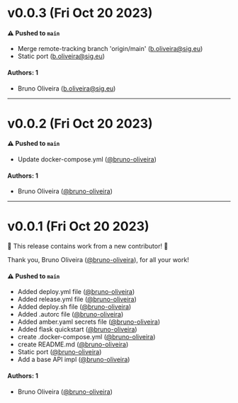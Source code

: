 # v0.0.3 (Fri Oct 20 2023)

#### ⚠️ Pushed to `main`

- Merge remote-tracking branch 'origin/main' (b.oliveira@sig.eu)
- Static port (b.oliveira@sig.eu)

#### Authors: 1

- Bruno Oliveira (b.oliveira@sig.eu)

---

# v0.0.2 (Fri Oct 20 2023)

#### ⚠️ Pushed to `main`

- Update docker-compose.yml ([@bruno-oliveira](https://github.com/bruno-oliveira))

#### Authors: 1

- Bruno Oliveira ([@bruno-oliveira](https://github.com/bruno-oliveira))

---

# v0.0.1 (Fri Oct 20 2023)

:tada: This release contains work from a new contributor! :tada:

Thank you, Bruno Oliveira ([@bruno-oliveira](https://github.com/bruno-oliveira)), for all your work!

#### ⚠️ Pushed to `main`

- Added deploy.yml file ([@bruno-oliveira](https://github.com/bruno-oliveira))
- Added release.yml file ([@bruno-oliveira](https://github.com/bruno-oliveira))
- Added deploy.sh file ([@bruno-oliveira](https://github.com/bruno-oliveira))
- Added .autorc file ([@bruno-oliveira](https://github.com/bruno-oliveira))
- Added amber.yaml secrets file ([@bruno-oliveira](https://github.com/bruno-oliveira))
- Added flask quickstart ([@bruno-oliveira](https://github.com/bruno-oliveira))
- create .docker-compose.yml ([@bruno-oliveira](https://github.com/bruno-oliveira))
- create README.md ([@bruno-oliveira](https://github.com/bruno-oliveira))
- Static port ([@bruno-oliveira](https://github.com/bruno-oliveira))
- Add a base API impl ([@bruno-oliveira](https://github.com/bruno-oliveira))

#### Authors: 1

- Bruno Oliveira ([@bruno-oliveira](https://github.com/bruno-oliveira))
